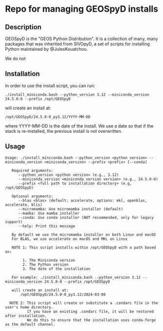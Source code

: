# Repo for managing GEOSpyD installs

## Description

GEOSpyD is the "GEOS Python Distribution". It is a collection of many, many packages that was inherited from SIVOpyD, a set of
scripts for installing Python maintained by @JulesKouatchou.

We do not

## Installation

In order to use the install script, you can run:

```
./install_miniconda.bash --python_version 3.12 --miniconda_version 24.5.0-0 --prefix /opt/GEOSpyD
```

will create an install at:
```
/opt/GEOSpyD/24.5.0-0_py3.12/YYYY-MM-DD
```

where YYYY-MM-DD is the date of the install. We use a date so that if
the stack is re-installed, the previous install is not overwritten.

## Usage

```
Usage: ./install_miniconda.bash --python_version <python version> --miniconda_version <miniconda_version> --prefix <prefix> [--conda]

   Required arguments:
      --python_version <python version> (e.g., 3.12)
      --miniconda_version <miniconda_version version> (e.g., 24.5.0-0)
      --prefix <full path to installation directory> (e.g, /opt/GEOSpyD)

   Optional arguments:
      --blas <blas> (default: accelerate, options: mkl, openblas, accelerate, blis)
      --micromamba: Use micromamba installer (default)
      --mamba: Use mamba installer
      --conda: Use conda installer (NOT recommended, only for legacy support)
      --help: Print this message

   By default we use the micromamba installer on both Linux and macOS
   For BLAS, we use accelerate on macOS and MKL on Linux

   NOTE 1: This script installs within /opt/GEOSpyD with a path based on:

        1. The Miniconda version
        2. The Python version
        3. The date of the installation

   For example: ./install_miniconda.bash --python_version 3.12 --miniconda_version 24.5.0-0 --prefix /opt/GEOSpyD

   will create an install at:
       /opt/GEOSpyD/24.5.0-0_py3.12/2024-03-08

  NOTE 2: This script will create or substitute a .condarc file in the user's home directory.
          If you have an existing .condarc file, it will be restored after installation.
          We do this to ensure that the installation uses conda-forge as the default channel.
```

